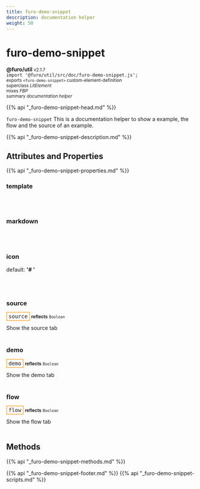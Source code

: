 ```yaml
---
title: furo-demo-snippet
description: documentation helper
weight: 50
---
```


# furo-demo-snippet
**@furo/util** <small>v2.1.7</small>
<br>`import '@furo/util/src/doc/furo-demo-snippet.js';`<small>
<br>exports `<furo-demo-snippet>` custom-element-definition
<br>superclass *LitElement*
<br> mixes *FBP*</small>
<br><small>summary *documentation helper*</small>

{{% api "_furo-demo-snippet-head.md" %}}

`furo-demo-snippet`
 This is a documentation helper to show a example, the flow and the source of an example.

{{% api "_furo-demo-snippet-description.md" %}}


## Attributes and Properties
{{% api "_furo-demo-snippet-properties.md" %}}




### **template**
</small>


<br><br>

### **markdown**
</small>


<br><br>

### **icon**
default: **&#39;# &#39;**</small>


<br><br>

### **source**

<span  style="border-width:2px; border-style: solid;border-color:  rgb(255, 182, 91);font-family:monospace; padding:2px 4px;">source</span> <small>**reflects**</small>
<small>`Boolean` </small>

Show the source tab
<br><br>

### **demo**

<span  style="border-width:2px; border-style: solid;border-color:  rgb(255, 182, 91);font-family:monospace; padding:2px 4px;">demo</span> <small>**reflects**</small>
<small>`Boolean` </small>

Show the demo tab
<br><br>

### **flow**

<span  style="border-width:2px; border-style: solid;border-color:  rgb(255, 182, 91);font-family:monospace; padding:2px 4px;">flow</span> <small>**reflects**</small>
<small>`Boolean` </small>

Show the flow tab
<br><br>



## Methods
{{% api "_furo-demo-snippet-methods.md" %}}














{{% api "_furo-demo-snippet-footer.md" %}}
{{% api "_furo-demo-snippet-scripts.md" %}}
